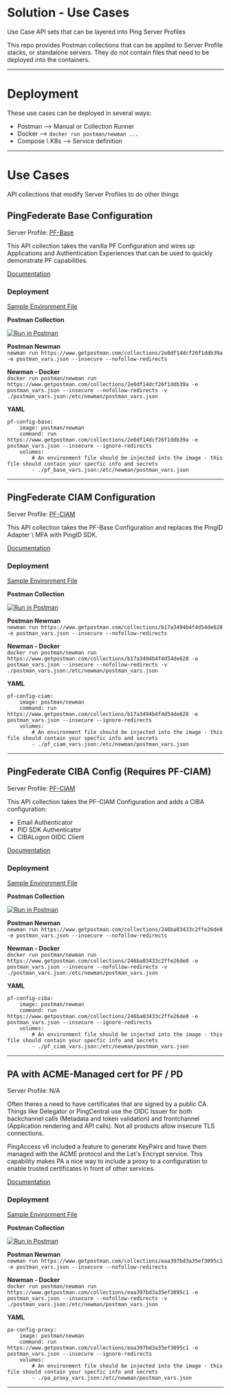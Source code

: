 # Solution - Use Cases
Use Case API sets that can be layered into Ping Server Profiles

This repo provides Postman collections that can be applied to Server Profile stacks, or standalone servers. They do not contain files that need to be deployed into the containers.

---
# Deployment
These use cases can be deployed in several ways:
* Postman --> Manual or Collection Runner
* Docker --> `docker run postman/newman ...`
* Compose \ K8s --> Service definition

---
# Use Cases
API collections that modify Server Profiles to do other things

## PingFederate Base Configuration
Server Profile: [PF-Base](https://github.com/cprice-ping/Profile-PF-Base)

This API collection takes the vanilla PF Configuration and wires up Applications and Authentication Experiences that can be used to quickly demonstrate PF capabilities.

[Documentation](https://documenter.getpostman.com/view/1239082/SWLh4RQB)

### Deployment
[Sample Environment File](pf_base_env_sample.json)

**Postman Collection**  

[![Run in Postman](https://run.pstmn.io/button.svg)](https://app.getpostman.com/run-collection/2e0df14dcf26f1ddb39a)

**Postman Newman**  
`newman run https://www.getpostman.com/collections/2e0df14dcf26f1ddb39a -e postman_vars.json --insecure --nofollow-redirects`

**Newman - Docker**  
`docker run postman/newman run https://www.getpostman.com/collections/2e0df14dcf26f1ddb39a -e postman_vars.json --insecure --nofollow-redirects -v ./postman_vars.json:/etc/newman/postman_vars.json`

**YAML**
```
pf-config-base:
    image: postman/newman
    command: run https://www.getpostman.com/collections/2e0df14dcf26f1ddb39a -e postman_vars.json --insecure --ignore-redirects
    volumes:
        # An environment file should be injected into the image - this file should contain your specfic info and secrets
        - ./pf_base_vars.json:/etc/newman/postman_vars.json
```
---
## PingFederate CIAM Configuration
Server Profile: [PF-CIAM](https://github.com/cprice-ping/Profile-PF-CIAM)

This API collection takes the PF-Base Configuration and replaces the PingID Adapter \ MFA with PingID SDK.

[Documentation](https://documenter.getpostman.com/view/1239082/SWLk4kLF)

### Deployment
[Sample Environment File](pf_ciam_env_sample.json)

**Postman Collection**  

[![Run in Postman](https://run.pstmn.io/button.svg)](https://app.getpostman.com/run-collection/b17a3494b4f4d54de628)

**Postman Newman**  
`newman run https://www.getpostman.com/collections/b17a3494b4f4d54de628 -e postman_vars.json --insecure --nofollow-redirects`

**Newman - Docker**  
`docker run postman/newman run https://www.getpostman.com/collections/b17a3494b4f4d54de628 -e postman_vars.json --insecure --nofollow-redirects -v ./postman_vars.json:/etc/newman/postman_vars.json`

**YAML**
```
pf-config-ciam:
    image: postman/newman
    command: run https://www.getpostman.com/collections/b17a3494b4f4d54de628 -e postman_vars.json --insecure --ignore-redirects
    volumes:
        # An environment file should be injected into the image - this file should contain your specfic info and secrets
        - ./pf_ciam_vars.json:/etc/newman/postman_vars.json
```
---
## PingFederate CIBA Config (Requires PF-CIAM)
Server Profile: [PF-CIAM](https://github.com/cprice-ping/Profile-PF-CIAM)

This API collection takes the PF-CIAM Configuration and adds a CIBA configuration:
* Email Authenticator
* PID SDK Authenticator
* CIBALogon OIDC Client

[Documentation](https://documenter.getpostman.com/view/1239082/SWTHZEe2)

### Deployment
[Sample Environment File](pf_ciam_env_sample.json)

**Postman Collection**  

[![Run in Postman](https://run.pstmn.io/button.svg)](https://app.getpostman.com/run-collection/246ba03433c2ffe26de0)

**Postman Newman**  
`newman run https://www.getpostman.com/collections/246ba03433c2ffe26de0 -e postman_vars.json --insecure --nofollow-redirects`

**Newman - Docker**  
`docker run postman/newman run https://www.getpostman.com/collections/246ba03433c2ffe26de0 -e postman_vars.json --insecure --nofollow-redirects -v ./postman_vars.json:/etc/newman/postman_vars.json`

**YAML**
```
pf-config-ciba:
    image: postman/newman
    command: run https://www.getpostman.com/collections/246ba03433c2ffe26de0 -e postman_vars.json --insecure --ignore-redirects
    volumes:
        # An environment file should be injected into the image - this file should contain your specfic info and secrets
        - ./pf_ciam_vars.json:/etc/newman/postman_vars.json
```
---
## PA with ACME-Managed cert for PF / PD
Server Profile: N/A

Often theres a need to have certificates that are signed by a public CA. Things like Delegator or PingCentral use the OIDC Issuer for both backchannel calls (Metadata and token validation) and frontchannel (Application rendering and API calls). Not all products allow insecure TLS connections.   

PingAccess v6 included a feature to generate KeyPairs and have them managed with the ACME protocol and the Let's Encrypt service. This capability makes PA a nice way to include a proxy to a configuration to enable trusted certificates in front of other services.
 
[Documentation](https://documenter.getpostman.com/view/1239082/SWT5jLpF)

### Deployment
[Sample Environment File](pa_add_proxy_env_sample.json)

**Postman Collection**  

[![Run in Postman](https://run.pstmn.io/button.svg)](https://app.getpostman.com/run-collection/eaa397bd3a35ef3095c1)

**Postman Newman**  
`newman run https://www.getpostman.com/collections/eaa397bd3a35ef3095c1 -e postman_vars.json --insecure --nofollow-redirects`

**Newman - Docker**  
`docker run postman/newman run https://www.getpostman.com/collections/eaa397bd3a35ef3095c1 -e postman_vars.json --insecure --nofollow-redirects -v ./postman_vars.json:/etc/newman/postman_vars.json`

**YAML**
```
pa-config-proxy:
    image: postman/newman
    command: run https://www.getpostman.com/collections/eaa397bd3a35ef3095c1 -e postman_vars.json --insecure --ignore-redirects
    volumes:
        # An environment file should be injected into the image - this file should contain your specfic info and secrets
        - ./pa_proxy_vars.json:/etc/newman/postman_vars.json
```
---